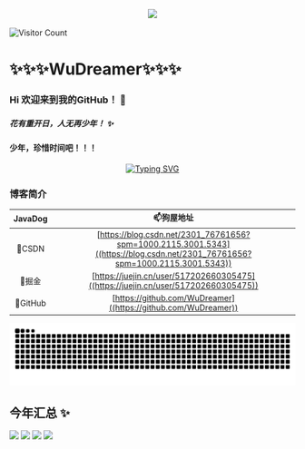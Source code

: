 <p align="center">
<img src="https://capsule-render.vercel.app/api?type=waving&color=timeGradient&height=260&&section=header&text=HI%20THERE&fontSize=90&fontAlign=50&fontAlignY=28&desc=I%20am%20WuDreamer%F0%9F%98%81&descAlign=50&descSize=30&descAlignY=56&animation=twinkling" />
</p>



![Visitor Count](https://profile-counter.glitch.me/WuDreamer/count.svg)
# ✨✨✨WuDreamer✨✨✨
### Hi 欢迎来到我的GitHub！ 👋
##### 花有重开日，人无再少年！ ✨
#### 少年，珍惜时间吧！！！

<div align="center">
  <a href="https://blog.sunguoqi.com/">
    <img src="https://readme-typing-svg.demolab.com?font=Fira+Code&pause=1000&color=024EF7&width=435&lines=昨日之深渊,今日之浅谈;想的是你,放不下的还是你！&center=true&size=27" alt="Typing SVG" />
  </a>
</div>


### 博客简介

| JavaDog| 📫狗屋地址 |
| :----:| :----: | 
| 🤔CSDN  | [https://blog.csdn.net/2301_76761656?spm=1000.2115.3001.5343]((https://blog.csdn.net/2301_76761656?spm=1000.2115.3001.5343)) | 
| 🌱掘金 | [https://juejin.cn/user/517202660305475]((https://juejin.cn/user/517202660305475))| 
| 🔭GitHub |[https://github.com/WuDreamer]((https://github.com/WuDreamer))| 

![](https://raw.githubusercontent.com/WuDreamer/WuDreamer/refs/heads/output/github-contribution-grid-snake-dark.svg)

<!--
**WuDreamer/WuDreamer** is a ✨ _special_ ✨ repository because its `README.md` (this file) appears on your GitHub profile.

Here are some ideas to get you started:

- 🔭 I’m currently working on ...
- 🌱 I’m currently learning ...
- 👯 I’m looking to collaborate on ...
- 🤔 I’m looking for help with ...
- 💬 Ask me about ...
- 📫 How to reach me: ...
- 😄 Pronouns: ...
- ⚡ Fun fact: ...
-->
## 今年汇总 ✨
<img align="" height="137px" src="https://github-readme-stats.vercel.app/api?username=WuDreamer&hide_title=true&hide_border=true&show_icons=true&include_all_commits=true&line_height=21&bg_color=0,EC6C6C,FFD479,FFFC79,73FA79&theme=graywhite&locale=cn" />   <img align="" height="137px" src="https://github-readme-stats.vercel.app/api/top-langs/?username=WuDreamer&hide_title=true&hide_border=true&layout=compact&bg_color=0,73FA79,73FDFF,D783FF&theme=&locale=cn" />
<picture>
  <source
    srcset="https://github-readme-stats.vercel.app/api?username=WuDreamer&show_icons=true&hide_border=true&bg_color=0,EC6C6C,FFD479,FFFC79,73FA79line_height=21&theme=graywhite&locale=cn"
    media="(prefers-color-scheme: graywhite)"
  />
  <img src="https://github-readme-stats.vercel.app/api?username=WuDreamer&show_icons=true&hide_border=true&bg_color=0,EC6C6C,FFD479,FFFC79,73FA79&line_height=21&line_height=21&locale=cn" />
</picture>
<picture>
  <source
    srcset="https://github-readme-stats.vercel.app/api/top-langs/?username=WuDreamer&layout=compact&hide_border=true&bg_color=0,73FA79,73FDFF,D783FF&line_height=21&langs_count=7&theme=graywhite&locale=cn"
    media="(prefers-color-scheme: graywhite)"
  />
  <img src="https://github-readme-stats.vercel.app/api/top-langs/?username=WuDreamer&layout=compact&hide_border=true&line_height=21&bg_color=0,73FA79,73FDFF,D783FF&langs_count=7&locale=cn" />
</picture>






